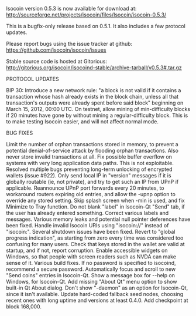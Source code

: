 Isocoin version 0.5.3 is now available for download at:
http://sourceforge.net/projects/isocoin/files/Isocoin/isocoin-0.5.3/

This is a bugfix-only release based on 0.5.1.
It also includes a few protocol updates.

Please report bugs using the issue tracker at github:
https://github.com/isocoin/isocoin/issues

Stable source code is hosted at Gitorious:
http://gitorious.org/isocoin/isocoind-stable/archive-tarball/v0.5.3#.tar.gz

PROTOCOL UPDATES

BIP 30: Introduce a new network rule: "a block is not valid if it contains a transaction whose hash already exists in the block chain, unless all that transaction's outputs were already spent before said block" beginning on March 15, 2012, 00:00 UTC.
On testnet, allow mining of min-difficulty blocks if 20 minutes have gone by without mining a regular-difficulty block. This is to make testing Isocoin easier, and will not affect normal mode.

BUG FIXES

Limit the number of orphan transactions stored in memory, to prevent a potential denial-of-service attack by flooding orphan transactions. Also never store invalid transactions at all.
Fix possible buffer overflow on systems with very long application data paths. This is not exploitable.
Resolved multiple bugs preventing long-term unlocking of encrypted wallets
(issue #922).
Only send local IP in "version" messages if it is globally routable (ie, not private), and try to get such an IP from UPnP if applicable.
Reannounce UPnP port forwards every 20 minutes, to workaround routers expiring old entries, and allow the -upnp option to override any stored setting.
Skip splash screen when -min is used, and fix Minimize to Tray function.
Do not blank "label" in Isocoin-Qt "Send" tab, if the user has already entered something.
Correct various labels and messages.
Various memory leaks and potential null pointer deferences have been fixed.
Handle invalid Isocoin URIs using "isocoin://" instead of "isocoin:".
Several shutdown issues have been fixed.
Revert to "global progress indication", as starting from zero every time was considered too confusing for many users.
Check that keys stored in the wallet are valid at startup, and if not, report corruption.
Enable accessible widgets on Windows, so that people with screen readers such as NVDA can make sense of it.
Various build fixes.
If no password is specified to isocoind, recommend a secure password.
Automatically focus and scroll to new "Send coins" entries in Isocoin-Qt.
Show a message box for --help on Windows, for Isocoin-Qt.
Add missing "About Qt" menu option to show built-in Qt About dialog.
Don't show "-daemon" as an option for Isocoin-Qt, since it isn't available.
Update hard-coded fallback seed nodes, choosing recent ones with long uptime and versions at least 0.4.0.
Add checkpoint at block 168,000.
